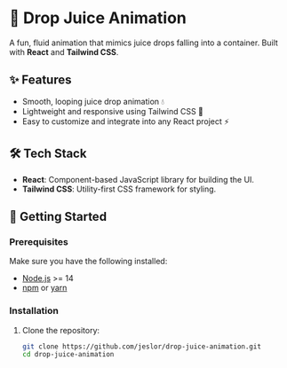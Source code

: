 # 🍊 Drop Juice Animation

A fun, fluid animation that mimics juice drops falling into a container. Built with **React** and **Tailwind CSS**.

## ✨ Features
- Smooth, looping juice drop animation 💧
- Lightweight and responsive using Tailwind CSS 📱
- Easy to customize and integrate into any React project ⚡

## 🛠️ Tech Stack
- **React**: Component-based JavaScript library for building the UI.
- **Tailwind CSS**: Utility-first CSS framework for styling.
  
## 🚀 Getting Started

### Prerequisites
Make sure you have the following installed:
- [Node.js](https://nodejs.org/) >= 14
- [npm](https://www.npmjs.com/) or [yarn](https://yarnpkg.com/)

### Installation

1. Clone the repository:

   ```bash
   git clone https://github.com/jeslor/drop-juice-animation.git
   cd drop-juice-animation

